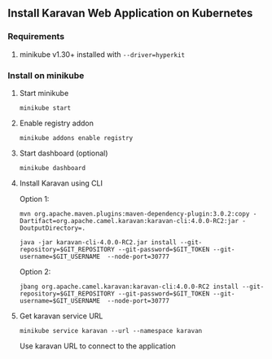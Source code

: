 ## Install Karavan Web Application on Kubernetes

### Requirements
1. minikube v1.30+ installed with `--driver=hyperkit`

### Install on minikube
1. Start minikube
    ```
    minikube start
    ```
2. Enable registry addon
    ```
    minikube addons enable registry
    ```
3. Start dashboard (optional)
    ```
    minikube dashboard
    ```
4. Install Karavan using CLI

    Option 1:
    ```
    mvn org.apache.maven.plugins:maven-dependency-plugin:3.0.2:copy -Dartifact=org.apache.camel.karavan:karavan-cli:4.0.0-RC2:jar -DoutputDirectory=. 

    java -jar karavan-cli-4.0.0-RC2.jar install --git-repository=$GIT_REPOSITORY --git-password=$GIT_TOKEN --git-username=$GIT_USERNAME  --node-port=30777
    ```
    Option 2:
    ```
    jbang org.apache.camel.karavan:karavan-cli:4.0.0-RC2 install --git-repository=$GIT_REPOSITORY --git-password=$GIT_TOKEN --git-username=$GIT_USERNAME  --node-port=30777
    ```
5. Get karavan service URL
    ```
    minikube service karavan --url --namespace karavan
    ```
   Use karavan URL to connect to the application
